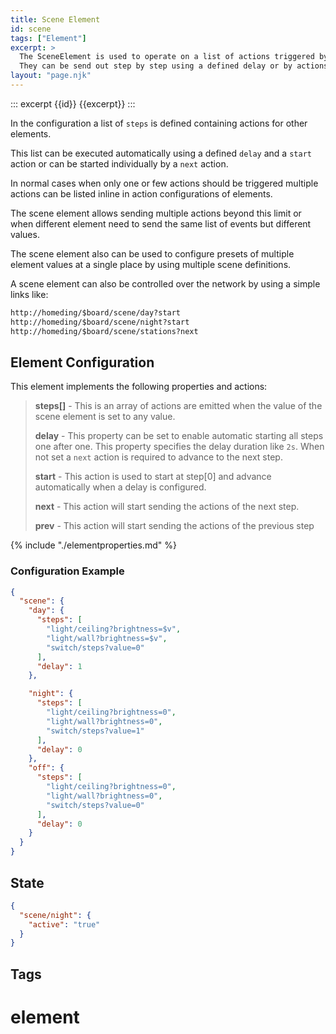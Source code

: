 ```yaml
---
title: Scene Element
id: scene
tags: ["Element"]
excerpt: >
  The SceneElement is used to operate on a list of actions triggered by incoming actions.
  They can be send out step by step using a defined delay or by actions.
layout: "page.njk"
---
```


::: excerpt {{id}}
{{excerpt}}
:::

In the configuration a list of `steps` is defined containing actions for other elements.

This list can be executed automatically using a defined `delay` and a `start` action
or can be started individually by a `next` action.

In normal cases when only one or few actions should be triggered multiple actions can be listed inline
in action configurations of elements.

The scene element allows sending multiple actions beyond this limit or when different element
need to send the same list of events but different values.

The scene element also can be used to configure presets of multiple element values
at a single place by using multiple scene definitions.

A scene element can also be controlled over the network by using a simple links like:

``` txt
http://homeding/$board/scene/day?start
http://homeding/$board/scene/night?start
http://homeding/$board/scene/stations?next
```

## Element Configuration

<object data="/element.svg?scene" type="image/svg+xml"></object>

This element implements the following properties and actions:

> **steps[]** - This is an array of actions are emitted
> when the value of the scene element is set to any value.
>
> **delay** - This property can be set to enable automatic starting all steps one after one.
> This property specifies the delay duration like `2s`.
> When not set a `next` action is required to advance to the next step.
>
> **start** - This action is used to start at step[0] and advance automatically when a delay is configured.
>
> **next** - This action will start sending the actions of the next step.
>
> **prev** - This action will start sending the actions of the previous step

{% include "./elementproperties.md" %}


### Configuration Example

``` json
{
  "scene": {
    "day": {
      "steps": [
        "light/ceiling?brightness=$v",
        "light/wall?brightness=$v",
        "switch/steps?value=0"
      ],
      "delay": 1
    },

    "night": {
      "steps": [
        "light/ceiling?brightness=0",
        "light/wall?brightness=0",
        "switch/steps?value=1"
      ],
      "delay": 0
    },
    "off": {
      "steps": [
        "light/ceiling?brightness=0",
        "light/wall?brightness=0",
        "switch/steps?value=0"
      ],
      "delay": 0
    }
  }
}
```

## State

``` json
{
  "scene/night": {
    "active": "true"
  }
}
```

## Tags

# element
